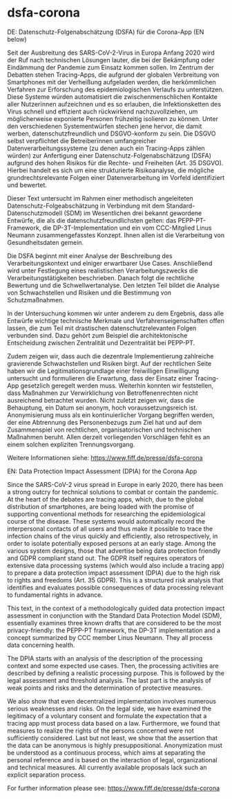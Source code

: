 # dsfa-corona
DE: Datenschutz-Folgenabschätzung (DSFA) für die Corona-App (EN below)

Seit der Ausbreitung des SARS-CoV-2-Virus in Europa Anfang 2020 wird der Ruf nach technischen Lösungen lauter, die bei der Bekämpfung oder Eindämmung der Pandemie zum Einsatz kommen sollen. Im Zentrum der Debatten stehen Tracing-Apps, die aufgrund der globalen Verbreitung von Smartphones mit der Verheißung aufgeladen werden, die herkömmlichen Verfahren zur Erforschung des epidemiologischen Verlaufs zu unterstützen. Diese Systeme würden automatisiert die zwischenmenschlichen Kontakte aller Nutzerïnnen aufzeichnen und es so erlauben, die Infektionsketten des Virus schnell und effizient auch rückwirkend nachzuvollziehen, um möglicherweise exponierte Personen frühzeitig isolieren zu können. Unter den verschiedenen Systementwürfen stechen jene hervor, die damit werben, datenschutzfreundlich und DSGVO-konform zu sein. Die DSGVO selbst verpflichtet die Betreiberïnnen umfangreicher Datenverarbeitungssysteme (zu denen auch ein Tracing-Apps zählen würden) zur Anfertigung einer Datenschutz-Folgenabschätzung (DSFA) aufgrund des hohen Risikos für die Rechte- und Freiheiten (Art. 35 DSGVO). Hierbei handelt es sich um eine strukturierte Risikoanalyse, die mögliche grundrechtsrelevante Folgen einer Datenverarbeitung im Vorfeld identifiziert und bewertet.

Dieser Text untersucht im Rahmen einer methodisch angeleiteten Datenschutz-Folgeabschätzung in Verbindung mit dem Standard-Datenschutzmodell (SDM) im Wesentlichen drei bekannt gewordene Entwürfe, die als die datenschutzfreundlichsten gelten: das PEPP-PT-Framework, die DP-3T-Implementation und ein vom CCC-Mitglied Linus Neumann zusammengefasstes Konzept. Ihnen allen ist die Verarbeitung von Gesundheitsdaten gemein.

Die DSFA beginnt mit einer Analyse der Beschreibung des Verarbeitungskontext und einiger erwartbarer Use Cases. Anschließend wird unter Festlegung eines realistischen Verarbeitungszwecks die Verarbeitungstätigkeiten beschrieben. Danach folgt die rechtliche Bewertung und die Schwellwertanalyse. Den letzten Teil bildet die Analyse von Schwachstellen und Risiken und die Bestimmung von Schutzmaßnahmen. 

In der Untersuchung kommen wir unter anderem zu dem Ergebnis, dass alle Entwürfe wichtige technische Merkmale und Verfahrenseigenschaften offen lassen, die zum Teil mit drastischen datenschutzrelevanten Folgen verbunden sind. Dazu gehört zum Beispiel die architektonische Entscheidung zwischen Zentralität und Dezentralität bei PEPP-PT. 

Zudem zeigen wir, dass auch die dezentrale Implementierung zahlreiche gravierende Schwachstellen und Risiken birgt. Auf der rechtlichen Seite haben wir die Legitimationsgrundlage einer freiwilligen Einwilligung untersucht und formulieren die Erwartung, dass der Einsatz einer Tracing-App gesetzlich geregelt werden muss. Weiterhin konnten wir feststellen, dass Maßnahmen zur Verwirklichung von Betroffenenrechten nicht ausreichend betrachtet wurden. Nicht zuletzt zeigen wir, dass die Behauptung, ein Datum sei anonym, hoch voraussetzungsreich ist. Anonymisierung muss als ein kontinuierlicher Vorgang begriffen werden, der eine Abtrennung des Personenbezugs zum Ziel hat und auf dem Zusammenspiel von rechtlichen, organisatorischen und technischen Maßnahmen beruht. Allen derzeit vorliegenden Vorschlägen fehlt es an einem solchen expliziten Trennungsvorgang.

Weitere Informationen siehe: https://www.fiff.de/presse/dsfa-corona



EN: Data Protection Impact Assessment (DPIA) for the Corona App        

Since the SARS-CoV-2 virus spread in Europe in early 2020, there has been a strong outcry for technical solutions to combat or contain the pandemic. At the heart of the debates are tracing apps, which, due to the global distribution of smartphones, are being loaded with the promise of supporting conventional methods for researching the epidemiological course of the disease. These systems would automatically record the interpersonal contacts of all users and thus make it possible to trace the infection chains of the virus quickly and efficiently, also retrospectively, in order to isolate potentially exposed persons at an early stage. Among the various system designs, those that advertise being data protection friendly and GDPR compliant stand out. The GDPR itself requires operators of extensive data processing systems (which would also include a tracing app) to prepare a data protection impact assessment (DPIA) due to the high risk to rights and freedoms (Art. 35 GDPR). This is a structured risk analysis that identifies and evaluates possible consequences of data processing relevant to fundamental rights in advance. 

This text, in the context of a methodologically guided data protection impact assessment in conjunction with the Standard Data Protection Model (SDM), essentially examines three known drafts that are considered to be the most privacy-friendly: the PEPP-PT framework, the DP-3T implementation and a concept summarized by CCC member Linus Neumann. They all process data concerning health.

The DPIA starts with an analysis of the description of the processing context and some expected use cases. Then, the processing activities are described by defining a realistic processing purpose. This is followed by the legal assessment and threshold analysis. The last part is the analysis of weak points and risks and the determination of protective measures.

We also show that even decentralized implementation involves numerous serious weaknesses and risks. On the legal side, we have examined the legitimacy of a voluntary consent and formulate the expectation that a tracing app must process data based on a law. Furthermore, we found that measures to realize the rights of the persons concerned were not sufficiently considered. Last but not least, we show that the assertion that the data can be anonymous is highly presuppositional. Anonymization must be understood as a continuous process, which aims at separating the personal reference and is based on the interaction of legal, organizational and technical measures. All currently available proposals lack such an explicit separation process.

For further information please see: https://www.fiff.de/presse/dsfa-corona
